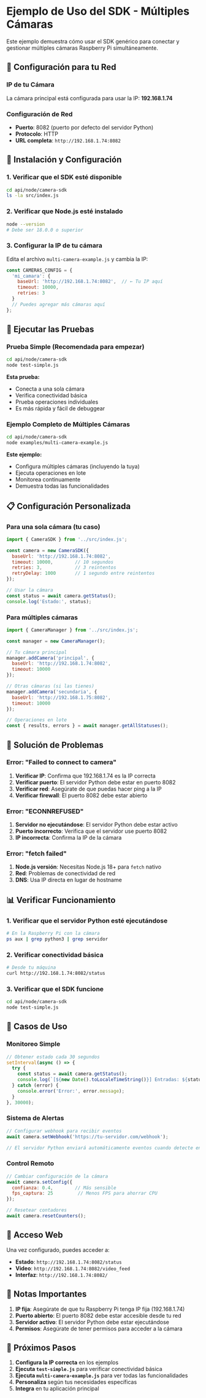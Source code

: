# Ejemplo de Uso del SDK - Múltiples Cámaras

Este ejemplo demuestra cómo usar el SDK genérico para conectar y gestionar múltiples cámaras Raspberry Pi simultáneamente.

## 🎯 Configuración para tu Red

### IP de tu Cámara
La cámara principal está configurada para usar la IP: **192.168.1.74**

### Configuración de Red
- **Puerto**: 8082 (puerto por defecto del servidor Python)
- **Protocolo**: HTTP
- **URL completa**: `http://192.168.1.74:8082`

## 🚀 Instalación y Configuración

### 1. Verificar que el SDK esté disponible
```bash
cd api/node/camera-sdk
ls -la src/index.js
```

### 2. Verificar que Node.js esté instalado
```bash
node --version
# Debe ser 18.0.0 o superior
```

### 3. Configurar la IP de tu cámara
Edita el archivo `multi-camera-example.js` y cambia la IP:

```javascript
const CAMERAS_CONFIG = {
  'mi_camara': {
    baseUrl: 'http://192.168.1.74:8082',  // ← Tu IP aquí
    timeout: 10000,
    retries: 3
  }
  // Puedes agregar más cámaras aquí
};
```

## 🧪 Ejecutar las Pruebas

### Prueba Simple (Recomendada para empezar)
```bash
cd api/node/camera-sdk
node test-simple.js
```

**Esta prueba:**
- Conecta a una sola cámara
- Verifica conectividad básica
- Prueba operaciones individuales
- Es más rápida y fácil de debuggear

### Ejemplo Completo de Múltiples Cámaras
```bash
cd api/node/camera-sdk
node examples/multi-camera-example.js
```

**Este ejemplo:**
- Configura múltiples cámaras (incluyendo la tuya)
- Ejecuta operaciones en lote
- Monitorea continuamente
- Demuestra todas las funcionalidades

## 📋 Configuración Personalizada

### Para una sola cámara (tu caso)
```javascript
import { CameraSDK } from '../src/index.js';

const camera = new CameraSDK({
  baseUrl: 'http://192.168.1.74:8082',
  timeout: 10000,        // 10 segundos
  retries: 3,            // 3 reintentos
  retryDelay: 1000       // 1 segundo entre reintentos
});

// Usar la cámara
const status = await camera.getStatus();
console.log('Estado:', status);
```

### Para múltiples cámaras
```javascript
import { CameraManager } from '../src/index.js';

const manager = new CameraManager();

// Tu cámara principal
manager.addCamera('principal', {
  baseUrl: 'http://192.168.1.74:8082',
  timeout: 10000
});

// Otras cámaras (si las tienes)
manager.addCamera('secundaria', {
  baseUrl: 'http://192.168.1.75:8082',
  timeout: 10000
});

// Operaciones en lote
const { results, errors } = await manager.getAllStatuses();
```

## 🔧 Solución de Problemas

### Error: "Failed to connect to camera"
1. **Verificar IP**: Confirma que 192.168.1.74 es la IP correcta
2. **Verificar puerto**: El servidor Python debe estar en puerto 8082
3. **Verificar red**: Asegúrate de que puedas hacer ping a la IP
4. **Verificar firewall**: El puerto 8082 debe estar abierto

### Error: "ECONNREFUSED"
1. **Servidor no ejecutándose**: El servidor Python debe estar activo
2. **Puerto incorrecto**: Verifica que el servidor use puerto 8082
3. **IP incorrecta**: Confirma la IP de la cámara

### Error: "fetch failed"
1. **Node.js versión**: Necesitas Node.js 18+ para `fetch` nativo
2. **Red**: Problemas de conectividad de red
3. **DNS**: Usa IP directa en lugar de hostname

## 📊 Verificar Funcionamiento

### 1. Verificar que el servidor Python esté ejecutándose
```bash
# En la Raspberry Pi con la cámara
ps aux | grep python3 | grep servidor
```

### 2. Verificar conectividad básica
```bash
# Desde tu máquina
curl http://192.168.1.74:8082/status
```

### 3. Verificar que el SDK funcione
```bash
cd api/node/camera-sdk
node test-simple.js
```

## 🎯 Casos de Uso

### Monitoreo Simple
```javascript
// Obtener estado cada 30 segundos
setInterval(async () => {
  try {
    const status = await camera.getStatus();
    console.log(`[${new Date().toLocaleTimeString()}] Entradas: ${status.entradas}, Salidas: ${status.salidas}`);
  } catch (error) {
    console.error('Error:', error.message);
  }
}, 30000);
```

### Sistema de Alertas
```javascript
// Configurar webhook para recibir eventos
await camera.setWebhook('https://tu-servidor.com/webhook');

// El servidor Python enviará automáticamente eventos cuando detecte entradas/salidas
```

### Control Remoto
```javascript
// Cambiar configuración de la cámara
await camera.setConfig({
  confianza: 0.4,        // Más sensible
  fps_captura: 25         // Menos FPS para ahorrar CPU
});

// Resetear contadores
await camera.resetCounters();
```

## 📱 Acceso Web

Una vez configurado, puedes acceder a:
- **Estado**: `http://192.168.1.74:8082/status`
- **Video**: `http://192.168.1.74:8082/video_feed`
- **Interfaz**: `http://192.168.1.74:8082/`

## 🚨 Notas Importantes

1. **IP fija**: Asegúrate de que tu Raspberry Pi tenga IP fija (192.168.1.74)
2. **Puerto abierto**: El puerto 8082 debe estar accesible desde tu red
3. **Servidor activo**: El servidor Python debe estar ejecutándose
4. **Permisos**: Asegúrate de tener permisos para acceder a la cámara

## 🔄 Próximos Pasos

1. **Configura la IP correcta** en los ejemplos
2. **Ejecuta `test-simple.js`** para verificar conectividad básica
3. **Ejecuta `multi-camera-example.js`** para ver todas las funcionalidades
4. **Personaliza** según tus necesidades específicas
5. **Integra** en tu aplicación principal 